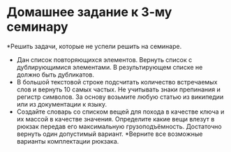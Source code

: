 ﻿# Домашнее задание к 3-му семинару
*Решить задачи, которые не успели решить на семинаре.
* Дан список повторяющихся элементов. Вернуть список с дублирующимися элементами. В результирующем списке не должно быть дубликатов.
* В большой текстовой строке подсчитать количество встречаемых слов и вернуть 10 самых частых. Не учитывать знаки препинания и регистр символов. За основу возьмите любую статью из википедии или из документации к языку.
* Создайте словарь со списком вещей для похода в качестве ключа и их массой в качестве значения. Определите какие вещи влезут в рюкзак передав его максимальную грузоподъёмность. Достаточно вернуть один допустимый вариант. *Верните все возможные варианты комплектации рюкзака.
